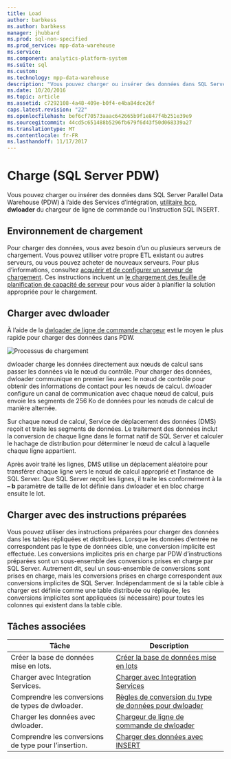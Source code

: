 ```yaml
---
title: Load
author: barbkess
ms.author: barbkess
manager: jhubbard
ms.prod: sql-non-specified
ms.prod_service: mpp-data-warehouse
ms.service: 
ms.component: analytics-platform-system
ms.suite: sql
ms.custom: 
ms.technology: mpp-data-warehouse
description: "Vous pouvez charger ou insérer des données dans SQL Server Parallel Data Warehouse (PDW) à l’aide des Services d’intégration, utilitaire bcp, dwloader ou l’instruction SQL INSERT."
ms.date: 10/20/2016
ms.topic: article
ms.assetid: c7292108-4a48-409e-b0f4-e4ba84dce26f
caps.latest.revision: "22"
ms.openlocfilehash: bef6cf70573aaac642665b9f1e847f4b251e39e9
ms.sourcegitcommit: 44cd5c651488b5296fb679f6d43f50d068339a27
ms.translationtype: MT
ms.contentlocale: fr-FR
ms.lasthandoff: 11/17/2017
---
```

# <a name="load-sql-server-pdw"></a>Charge (SQL Server PDW)
Vous pouvez charger ou insérer des données dans SQL Server Parallel Data Warehouse (PDW) à l’aide des Services d’intégration, [utilitaire bcp](../tools/bcp-utility.md), **dwloader** du chargeur de ligne de commande ou l’instruction SQL INSERT.  

## <a name="loading-environment"></a>Environnement de chargement  
Pour charger des données, vous avez besoin d’un ou plusieurs serveurs de chargement. Vous pouvez utiliser votre propre ETL existant ou autres serveurs, ou vous pouvez acheter de nouveaux serveurs. Pour plus d’informations, consultez [acquérir et de configurer un serveur de chargement](acquire-and-configure-loading-server.md). Ces instructions incluent un [le chargement des feuille de planification de capacité de serveur](loading-server-capacity-planning-worksheet.md) pour vous aider à planifier la solution appropriée pour le chargement.  
  
## <a name="load-with-dwloader"></a>Charger avec dwloader  
À l’aide de la [dwloader de ligne de commande chargeur](dwloader.md) est le moyen le plus rapide pour charger des données dans PDW.  
  
![Processus de chargement](media/loading-process.png "processus de chargement")  
  
dwloader charge les données directement aux nœuds de calcul sans passer les données via le nœud du contrôle. Pour charger des données, dwloader communique en premier lieu avec le nœud de contrôle pour obtenir des informations de contact pour les nœuds de calcul. dwloader configure un canal de communication avec chaque nœud de calcul, puis envoie les segments de 256 Ko de données pour les nœuds de calcul de manière alternée.  
  
Sur chaque nœud de calcul, Service de déplacement des données (DMS) reçoit et traite les segments de données. Le traitement des données inclut la conversion de chaque ligne dans le format natif de SQL Server et calculer le hachage de distribution pour déterminer le nœud de calcul à laquelle chaque ligne appartient.  
  
Après avoir traité les lignes, DMS utilise un déplacement aléatoire pour transférer chaque ligne vers le nœud de calcul approprié et l’instance de SQL Server. Que SQL Server reçoit les lignes, il traite les conformément à la **– b** paramètre de taille de lot définie dans dwloader et en bloc charge ensuite le lot.  

## <a name="load-with-prepared-statements"></a>Charger avec des instructions préparées

Vous pouvez utiliser des instructions préparées pour charger des données dans les tables répliquées et distribuées. Lorsque les données d’entrée ne correspondent pas le type de données cible, une conversion implicite est effectuée. Les conversions implicites pris en charge par PDW d’instructions préparées sont un sous-ensemble des conversions prises en charge par SQL Server. Autrement dit, seul un sous-ensemble de conversions sont prises en charge, mais les conversions prises en charge correspondent aux conversions implicites de SQL Server. Indépendamment de si la table cible à charger est définie comme une table distribuée ou répliquée, les conversions implicites sont appliquées (si nécessaire) pour toutes les colonnes qui existent dans la table cible. 

<!-- MISSING LINK
For more information, see [Prepared statements](prepared-statements.md).
-->
  
## <a name="related-tasks"></a>Tâches associées  
  
|Tâche| Description|  
|--------|---------------|  
|Créer la base de données mise en lots.|[Créer la base de données mise en lots](staging-database.md)|  
|Charger avec Integration Services.|[Charger avec Integration Services](load-with-ssis.md)|  
|Comprendre les conversions de types de dwloader.|[Règles de conversion du type de données pour dwloader](dwloader-data-type-conversion-rules.md)|  
|Charger les données avec dwloader.|[Chargeur de ligne de commande de dwloader](dwloader.md)|  
|Comprendre les conversions de type pour l’insertion.|[Charger des données avec INSERT](load-with-insert.md)|  
 
<!-- MISSING LINKS
## See Also  
[Grant permissions to load data](grant-permissions-to-load-data.md)  
[Common metadata query examles](metadata-query-examples.md)  
  
-->
